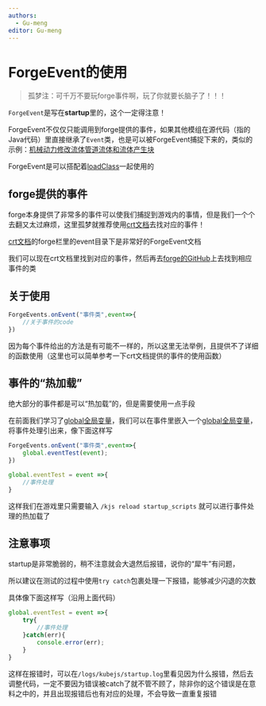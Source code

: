 ```yaml
---
authors:
  - Gu-meng
editor: Gu-meng
---
```

# ForgeEvent的使用
> 孤梦注：可千万不要玩forge事件啊，玩了你就要长脑子了！！！

`ForgeEvent`是写在**startup**里的，这个一定得注意！

ForgeEvent不仅仅只能调用到forge提供的事件，如果其他模组在源代码（指的Java代码）里直接继承了`Event`类，也是可以被ForgeEvent捕捉下来的，类似的示例：[机械动力修改流体管道流体和流体产生块](../KubeJSProjects/Meng/SmallProject/CreatePipeCollision.md)

ForgeEvent是可以搭配着[loadClass](./JavaLoadClass.md)一起使用的

## forge提供的事件
forge本身提供了非常多的事件可以使我们捕捉到游戏内的事情，但是我们一个个去翻又太过麻烦，这里孤梦就推荐使用[crt文档](https://docs.blamejared.com/1.20.1/en)去找对应的事件！

[crt文档](https://docs.blamejared.com/1.20.1/en)的forge栏里的event目录下是非常好的ForgeEvent文档

我们可以现在crt文档里找到对应的事件，然后再去[forge的GitHub](https://github.com/MinecraftForge/MinecraftForge/tree/1.20.1/src/main/java/net/minecraftforge/event)上去找到相应事件的类

## 关于使用
```js
ForgeEvents.onEvent("事件类",event=>{
    //关于事件的code
})
```
因为每个事件给出的方法是有可能不一样的，所以这里无法举例，且提供不了详细的函数使用（这里也可以简单参考一下crt文档提供的事件的使用函数）

## 事件的“热加载”
绝大部分的事件都是可以“热加载”的，但是需要使用一点手段

在前面我们学习了[global全局变量](./GlobalVariable.md)，我们可以在事件里嵌入一个[global全局变量](./GlobalVariable.md)，将事件处理引出来，像下面这样写
```js
ForgeEvents.onEvent("事件类",event=>{
    global.eventTest(event);
})

global.eventTest = event =>{
    //事件处理
}
```
这样我们在游戏里只需要输入 `/kjs reload startup_scripts` 就可以进行事件处理的热加载了

## 注意事项
startup是非常脆弱的，稍不注意就会大退然后报错，说你的“犀牛”有问题，

所以建议在测试的过程中使用`try catch`包裹处理一下报错，能够减少闪退的次数

具体像下面这样写（沿用上面代码）

```js
global.eventTest = event =>{
    try{
        //事件处理
    }catch(err){
        console.error(err);
    }
}
```
这样在报错时，可以在`/logs/kubejs/startup.log`里看见因为什么报错，然后去调整代码，一定不要因为错误被catch了就不管不顾了，除非你的这个错误是在意料之中的，并且出现报错后也有对应的处理，不会导致一直重复报错
